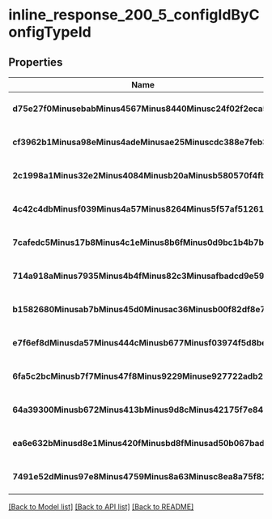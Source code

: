 # inline_response_200_5_configIdByConfigTypeId

## Properties
Name | Type | Description | Notes
------------ | ------------- | ------------- | -------------
**d75e27f0MinusebabMinus4567Minus8440Minusc24f02f2eca5** | **string** |  | [optional] [default to null]
**cf3962b1Minusa98eMinus4adeMinusae25Minuscdc388e7feb3** | **string** |  | [optional] [default to null]
**2c1998a1Minus32e2Minus4084Minusb20aMinusb580570f4fbf** | **string** |  | [optional] [default to null]
**4c42c4dbMinusf039Minus4a57Minus8264Minus5f57af512614** | **string** |  | [optional] [default to null]
**7cafedc5Minus17b8Minus4c1eMinus8b6fMinus0d9bc1b4b7bc** | **string** |  | [optional] [default to null]
**714a918aMinus7935Minus4b4fMinus82c3Minusafbadcd9e59b** | **string** |  | [optional] [default to null]
**b1582680Minusab7bMinus45d0Minusac36Minusb00f82df8e79** | **string** |  | [optional] [default to null]
**e7f6ef8dMinusda57Minus444cMinusb677Minusf03974f5d8be** | **string** |  | [optional] [default to null]
**6fa5c2bcMinusb7f7Minus47f8Minus9229Minuse927722adb27** | **string** |  | [optional] [default to null]
**64a39300Minusb672Minus413bMinus9d8cMinus42175f7e84dd** | **string** |  | [optional] [default to null]
**ea6e632bMinusd8e1Minus420fMinusbd8fMinusad50b067bad6** | **string** |  | [optional] [default to null]
**7491e52dMinus97e8Minus4759Minus8a63Minusc8ea8a75f822** | **string** |  | [optional] [default to null]

[[Back to Model list]](../README.md#documentation-for-models) [[Back to API list]](../README.md#documentation-for-api-endpoints) [[Back to README]](../README.md)


